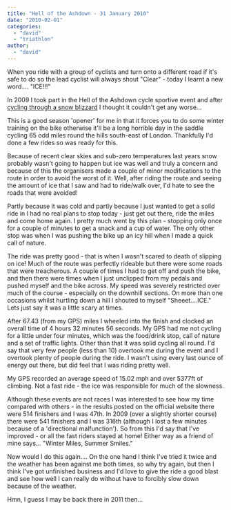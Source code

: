 ```yaml
---
title: "Hell of the Ashdown - 31 January 2010"
date: "2010-02-01"
categories: 
  - "david"
  - "triathlon"
author: 
  - "david"
---
```


When you ride with a group of cyclists and turn onto a different road if it's safe to do so the lead cyclist will always shout "Clear" - today I learnt a new word.... "ICE!!!"

In 2009 I took part in the Hell of the Ashdown cycle sportive event and after [cycling through a snow blizzard](/?p=469) I thought it couldn't get any worse...

This is a good season 'opener' for me in that it forces you to do some winter training on the bike otherwise it'll be a long horrible day in the saddle cycling 65 odd miles round the hills south-east of London. Thankfully I'd done a few rides so was ready for this.

Because of recent clear skies and sub-zero temperatures last years snow probably wasn't going to happen but ice was well and truly a concern and because of this the organisers made a couple of minor modifications to the route in order to avoid the worst of it. Well, after riding the route and seeing the amount of ice that I saw and had to ride/walk over, I'd hate to see the roads that were avoided!

Partly because it was cold and partly because I just wanted to get a solid ride in I had no real plans to stop today - just get out there, ride the miles and come home again. I pretty much went by this plan - stopping only once for a couple of minutes to get a snack and a cup of water. The only other stop was when I was pushing the bike up an icy hill when I made a quick call of nature.

The ride was pretty good - that is when I wasn't scared to death of slipping on ice! Much of the route was perfectly rideable but there were some roads that were treacherous. A couple of times I had to get off and push the bike, and then there were times when I just unclipped from my pedals and pushed myself and the bike across. My speed was severely restricted over much of the course - especially on the downhill sections. On more than one occasions whilst hurtling down a hill I shouted to myself "Sheeet....ICE." Lets just say it was a little scary at times.

After 67.43 (from my GPS) miles I wheeled into the finish and clocked an overall time of 4 hours 32 minutes 56 seconds. My GPS had me not cycling for a little under four minutes, which was the food/drink stop, call of nature and a set of traffic lights. Other than that it was solid cycling all round. I'd say that very few people (less than 10) overtook me during the event and I overtook plenty of people during the ride. I wasn't using every last ounce of energy out there, but did feel that I was riding pretty well.

My GPS recorded an average speed of 15.02 mph and over 5377ft of climbing. Not a fast ride - the ice was responsible for much of the slowness.

Although these events are not races I was interested to see how my time compared with others - in the results posted on the official website there were 514 finishers and I was 47th. In 2009 (over a slightly shorter course) there were 541 finishers and I was 316th (although I lost a few minutes because of a 'directional malfunction'). So from this I'd say that I've improved - or all the fast riders stayed at home! Either way as a friend of mine says... "Winter Miles, Summer Smiles."

Now would I do this again.... On the one hand I think I've tried it twice and the weather has been against me both times, so why try again, but then I think I've got unfinished business and I'd love to give the ride a good blast and see how well I can really do without have to forcibly slow down because of the weather.

Hmn, I guess I may be back there in 2011 then...
